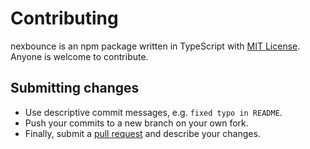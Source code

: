 # Contributing

nexbounce is an npm package written in TypeScript with [MIT License](https://github.com/Hawmex/nexbounce/blob/main/LICENSE). Anyone is welcome to contribute.

## Submitting changes

- Use descriptive commit messages, e.g. `fixed typo in README`.
- Push your commits to a new branch on your own fork.
- Finally, submit a [pull request](https://help.github.com/articles/about-pull-requests/) and describe your changes.
